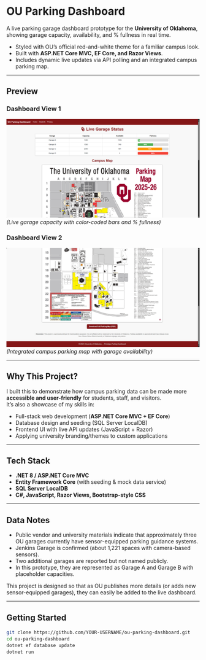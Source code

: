 # OU Parking Dashboard  

A live parking garage dashboard prototype for the **University of Oklahoma**, showing garage capacity, availability, and % fullness in real time.  

- Styled with OU’s official red-and-white theme for a familiar campus look.  
- Built with **ASP.NET Core MVC, EF Core, and Razor Views**.  
- Includes dynamic live updates via API polling and an integrated campus parking map.  

---

## Preview  

### Dashboard View 1  
![Garage Dashboard Screenshot 1](OuParkingDashboard/docs/dashboard1.png)  
*(Live garage capacity with color-coded bars and % fullness)*  

### Dashboard View 2  
![Garage Dashboard Screenshot 2](OuParkingDashboard/docs/dashboard2.png)  
*(Integrated campus parking map with garage availability)*  

---

## Why This Project?  

I built this to demonstrate how campus parking data can be made more **accessible and user-friendly** for students, staff, and visitors.  
It’s also a showcase of my skills in:  

- Full-stack web development (**ASP.NET Core MVC + EF Core**)  
- Database design and seeding (SQL Server LocalDB)  
- Frontend UI with live API updates (JavaScript + Razor)  
- Applying university branding/themes to custom applications  

---

## Tech Stack  

- **.NET 8 / ASP.NET Core MVC**  
- **Entity Framework Core** (with seeding & mock data service)  
- **SQL Server LocalDB**  
- **C#, JavaScript, Razor Views, Bootstrap-style CSS**  

---

## Data Notes

- Public vendor and university materials indicate that approximately three OU garages currently have sensor-equipped parking guidance systems.
- Jenkins Garage is confirmed (about 1,221 spaces with camera-based sensors).
- Two additional garages are reported but not named publicly.
- In this prototype, they are represented as Garage A and Garage B with placeholder capacities.

This project is designed so that as OU publishes more details (or adds new sensor-equipped garages), they can easily be added to the live dashboard.

---

## Getting Started 

```bash
git clone https://github.com/YOUR-USERNAME/ou-parking-dashboard.git
cd ou-parking-dashboard
dotnet ef database update
dotnet run
